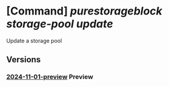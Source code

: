 # [Command] _purestorageblock storage-pool update_

Update a storage pool

## Versions

### [2024-11-01-preview](/Resources/mgmt-plane/L3N1YnNjcmlwdGlvbnMve30vcmVzb3VyY2Vncm91cHMve30vcHJvdmlkZXJzL3B1cmVzdG9yYWdlLmJsb2NrL3N0b3JhZ2Vwb29scy97fQ==/2024-11-01-preview.xml) **Preview**

<!-- mgmt-plane /subscriptions/{}/resourcegroups/{}/providers/purestorage.block/storagepools/{} 2024-11-01-preview -->
